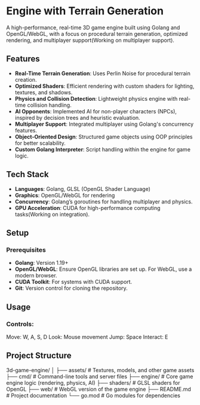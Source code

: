 # Engine with Terrain Generation

A high-performance, real-time 3D game engine built using Golang and OpenGL/WebGL, with a focus on procedural terrain generation, optimized rendering, and multiplayer support(Working on multiplayer support).

## Features

- **Real-Time Terrain Generation**: Uses Perlin Noise for procedural terrain creation.
- **Optimized Shaders**: Efficient rendering with custom shaders for lighting, textures, and shadows.
- **Physics and Collision Detection**: Lightweight physics engine with real-time collision handling.
- **AI Opponents**: Implemented AI for non-player characters (NPCs), inspired by decision trees and heuristic evaluation.
- **Multiplayer Support**: Integrated multiplayer using Golang's concurrency features.
- **Object-Oriented Design**: Structured game objects using OOP principles for better scalability.
- **Custom Golang Interpreter**: Script handling within the engine for game logic.

## Tech Stack

- **Languages**: Golang, GLSL (OpenGL Shader Language)
- **Graphics**: OpenGL/WebGL for rendering
- **Concurrency**: Golang’s goroutines for handling multiplayer and physics.
- **GPU Acceleration**: CUDA for high-performance computing tasks(Working on integration).

## Setup

### Prerequisites

- **Golang**: Version 1.19+
- **OpenGL/WebGL**: Ensure OpenGL libraries are set up. For WebGL, use a modern browser.
- **CUDA Toolkit**: For systems with CUDA support.
- **Git**: Version control for cloning the repository.




## Usage

### Controls:
Move: W, A, S, D
Look: Mouse movement
Jump: Space
Interact: E


## Project Structure
3d-game-engine/
│
├── assets/               # Textures, models, and other game assets
├── cmd/                  # Command-line tools and server files
├── engine/               # Core game engine logic (rendering, physics, AI)
├── shaders/              # GLSL shaders for OpenGL
├── web/                  # WebGL version of the game engine
├── README.md             # Project documentation
└── go.mod                # Go modules for dependencies
